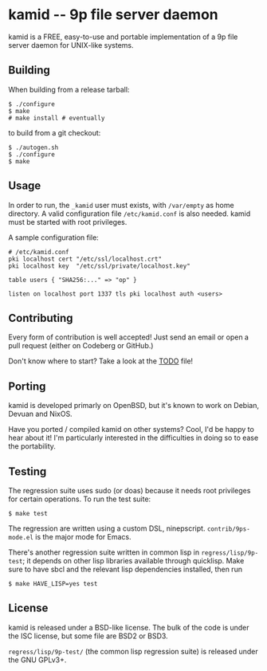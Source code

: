 # kamid -- 9p file server daemon

kamid is a FREE, easy-to-use and portable implementation of a 9p file
server daemon for UNIX-like systems.


## Building

When building from a release tarball:

	$ ./configure
	$ make
	# make install # eventually

to build from a git checkout:

	$ ./autogen.sh
	$ ./configure
	$ make


## Usage

In order to run, the `_kamid` user must exists, with `/var/empty` as
home directory.  A valid configuration file `/etc/kamid.conf` is also
needed.  kamid must be started with root privileges.

A sample configuration file:

```
# /etc/kamid.conf
pki localhost cert "/etc/ssl/localhost.crt"
pki localhost key  "/etc/ssl/private/localhost.key"

table users { "SHA256:..." => "op" }

listen on localhost port 1337 tls pki localhost auth <users>
```


## Contributing

Every form of contribution is well accepted!  Just send an email or
open a pull request (either on Codeberg or GitHub.)

Don't know where to start?  Take a look at the [TODO](./TODO) file!


## Porting

kamid is developed primarly on OpenBSD, but it's known to work on
Debian, Devuan and NixOS.

Have you ported / compiled kamid on other systems?  Cool, I'd be happy
to hear about it!  I'm particularly interested in the difficulties in
doing so to ease the portability.


## Testing

The regression suite uses sudo (or doas) because it needs root
privileges for certain operations.  To run the test suite:

	$ make test

The regression are written using a custom DSL, ninepscript.
`contrib/9ps-mode.el` is the major mode for Emacs.

There's another regression suite written in common lisp in
`regress/lisp/9p-test`; it depends on other lisp libraries available
through quicklisp.  Make sure to have sbcl and the relevant lisp
dependencies installed, then run

	$ make HAVE_LISP=yes test


## License

kamid is released under a BSD-like license.  The bulk of the code is
under the ISC license, but some file are BSD2 or BSD3.

`regress/lisp/9p-test/` (the common lisp regression suite) is released
under the GNU GPLv3+.
